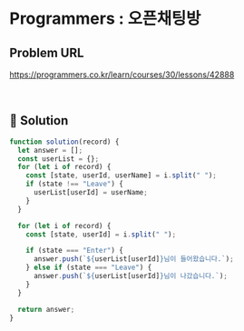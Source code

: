 # Programmers : 오픈채팅방

## Problem URL

https://programmers.co.kr/learn/courses/30/lessons/42888

<br/>

## 🚩 Solution

```js
function solution(record) {
  let answer = [];
  const userList = {};
  for (let i of record) {
    const [state, userId, userName] = i.split(" ");
    if (state !== "Leave") {
      userList[userId] = userName;
    }
  }

  for (let i of record) {
    const [state, userId] = i.split(" ");

    if (state === "Enter") {
      answer.push(`${userList[userId]}님이 들어왔습니다.`);
    } else if (state === "Leave") {
      answer.push(`${userList[userId]}님이 나갔습니다.`);
    }
  }

  return answer;
}
```

